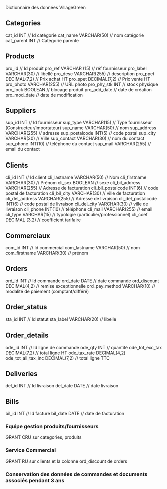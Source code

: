 
Dictionnaire des données VillageGreen

## Categories
cat_id INT               // Id catégorie
cat_name VARCHAR(50)     // nom catégorie
cat_parent INT           // Catégorie parente

## Products
pro_id                   // Id produit
pro_ref VARCHAR (15)     // réf fournisseur
pro_label VARCHAR(30)    // libellé
pro_desc VARCHAR(255)    // description
pro_ppet DECIMAL(7,2)    // Prix achat HT
pro_spet DECIMAL(7,2)    // Prix vente HT
pro_photo VARCHAR(255)   // URL photo
pro_phy_stk INT          // stock physique
pro_lock BOOLEAN         // blocage produit
pro_add_date             // date de création
pro_mod_date             // date de modification

## Suppliers
sup_id  INT                 // Id fournisseur
sup_type  VARCHAR(15)       // Type fournisseur (Constructeur/importateur)
sup_name  VARCHAR(50)       // nom
sup_address VARCHAR(255)    // adresse
sup_postalcode INT(5)       // code postal
sup_city  VARCHAR(30)       // Ville
sup_contact VARCHAR(30)     // nom du contact
sup_phone INT(10)           // téléphone du contact
sup_mail  VARCHAR(255)      // email du contact

## Clients
cli_id  INT                        // Id client
cli_lastname   VARCHAR(50)         // Nom
cli_firstname   VARCHAR(30)        // Prénom
cli_sex   BOOLEAN                  // sexe
cli_bil_address VARCHAR(255)       // Adresse de facturation
cli_bil_postalcode INT(6)          // code postal de facturation
cli_bil_city  VARCHAR(30)          // ville de facturation
cli_del_address VARCHAR(255)       // Adresse de livraison
cli_del_postalcode INT(6)          // code postal de livraison
cli_del_city  VARCHAR(30)          // ville de livraison
cli_phone   INT(10)                // téléphone
cli_mail   VARCHAR(255)            // email
cli_type   VARCHAR(15)             // typologie (particulier/professionnel)
cli_coef   DECIMAL (3,2)           // coefficient tarifaire

## Commerciaux
com_id    INT                  // Id commercial
com_lastname   VARCHAR(50)     // nom
com_firstname  VARCHAR(30)     // prénom

## Orders
ord_id    INT                   // Id commande
ord_date  DATE                  // date commande
ord_discount   DECIMAL(4,2)     // remise exceptionnelle
ord_pay_method    VARCHAR(10)   // modalité de paiement (comptant/différé)

## Order_status
sta_id    INT            // Id statut
sta_label VARCHAR(20)    // libelle

## Order_details
ode_id    INT                       // Id ligne de commande
ode_qty   INT                       // quantité
ode_tot_exc_tax     DECIMAL(7,2)    // total ligne HT
ode_tax_rate   DECIMAL(4,2)
ode_tot_all_tax_inc   DECIMAL(7,2)  // total ligne TTC

## Deliveries
del_id  INT              // Id livraison
del_date  DATE           // date livraison

## Bills
bil_id    INT            // Id facture
bil_date  DATE           // date de facturation

### Equipe gestion produits/fournisseurs
GRANT CRU sur categories, produits

### Service Commercial
GRANT RU sur clients et la colonne ord_discount de orders

### Conservation des données de commandes et documents associés pendant 3 ans